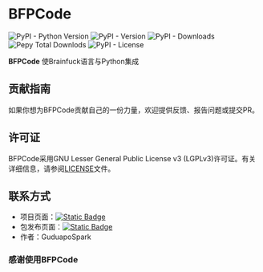 # BFPCode


![PyPI - Python Version](https://img.shields.io/pypi/pyversions/BFPCode?style=for-the-badge&logo=python&label=%E6%94%AF%E6%8C%81%E7%9A%84%20Python%20%E7%89%88%E6%9C%AC)
![PyPI - Version](https://img.shields.io/pypi/v/BFPCode?style=for-the-badge&logo=python&label=%E5%BD%93%E5%89%8D%E7%89%88%E6%9C%AC)
![PyPI - Downloads](https://img.shields.io/pypi/dm/BFPCode?style=for-the-badge&logo=pypi&label=PYPI%20%E4%B8%8B%E8%BD%BD%E9%87%8F%20%2F%20%E6%9C%88)
![Pepy Total Downlods](https://img.shields.io/pepy/dt/BFPCode?style=for-the-badge&logo=pypi&label=PYPI%20%E6%80%BB%E4%B8%8B%E8%BD%BD%E9%87%8F)
![PyPI - License](https://img.shields.io/pypi/l/BFPCode?style=for-the-badge&logo=gnu&label=%E5%BC%80%E6%BA%90%E5%8D%8F%E8%AE%AE&color=red)

**BFPCode** 使Brainfuck语言与Python集成

## 贡献指南

如果你想为BFPCode贡献自己的一份力量，欢迎提供反馈、报告问题或提交PR。

## 许可证

BFPCode采用GNU Lesser General Public License v3 (LGPLv3)许可证。有关详细信息，请参阅[LICENSE](https://github.com/GudupaoSpark/BFPCode/blob/main/LICENSE)文件。

## 联系方式

- 项目页面：[![Static Badge](https://img.shields.io/badge/GitHub-gleen)](https://github.com/GudupaoSpark/BFPCode)
- 包发布页面：[![Static Badge](https://img.shields.io/badge/PYPI-Link-blue)](https://pypi.org/project/BFPCode)
- 作者：GuduapoSpark

### 感谢使用BFPCode
